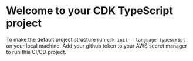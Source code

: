 # Welcome to your CDK TypeScript project

To make the default project structure run `cdk init --language typescript` on your local machine.
Add your github token to your AWS secret manager to run this CI/CD project.
